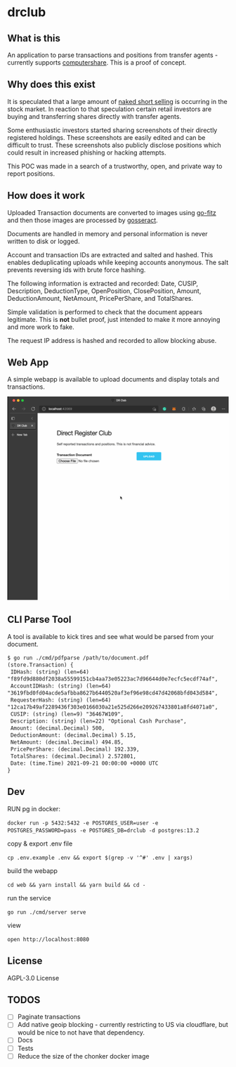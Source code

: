 # drclub

## What is this

An application to parse transactions and positions from transfer agents -
currently supports [computershare][computershare]. This is a proof of concept.

## Why does this exist

It is speculated that a large amount of [naked short selling][nakedshortselling]
is occurring in the stock market. In reaction to that speculation certain retail
investors are buying and transferring shares directly with transfer agents.

Some enthusiastic investors started sharing screenshots of their directly
registered holdings. These screenshots are easily edited and can be difficult to
trust. These screenshots also publicly disclose positions which could result in
increased phishing or hacking attempts.

This POC was made in a search of a trustworthy, open, and private way to report
positions.

## How does it work

Uploaded Transaction documents are converted to images using [go-fitz][go-fitz]
and then those images are processed by [gosseract][gosseract].

Documents are handled in memory and personal information is never written to
disk or logged.

Account and transaction IDs are extracted and salted and hashed. This enables
deduplicating uploads while keeping accounts anonymous. The salt prevents
reversing ids with brute force hashing.

The following information is extracted and recorded: Date, CUSIP, Description,
DeductionType, OpenPosition, ClosePosition, Amount, DeductionAmount, NetAmount,
PricePerShare, and TotalShares.

Simple validation is performed to check that the document appears legitimate.
This is **not** bullet proof, just intended to make it more annoying and more
work to fake.

The request IP address is hashed and recorded to allow blocking abuse.

## Web App

A simple webapp is available to upload documents and display totals and
transactions.

![demo](./docs/demo.gif)

## CLI Parse Tool

A tool is available to kick tires and see what would be parsed from your document.

```console
$ go run ./cmd/pdfparse /path/to/document.pdf
(store.Transaction) {
 IDHash: (string) (len=64) "f89fd9d880df2038a55599151cb4aa73e05223ac7d96644d0e7ecfc5ecdf74af",
 AccountIDHash: (string) (len=64) "3619fbd0fd04acde5afbba8627b6440520af3ef96e98cd47d42068bfd043d584",
 RequesterHash: (string) (len=64) "12ca17b49af2289436f303e0166030a21e525d266e209267433801a8fd4071a0",
 CUSIP: (string) (len=9) "36467W109",
 Description: (string) (len=22) "Optional Cash Purchase",
 Amount: (decimal.Decimal) 500,
 DeductionAmount: (decimal.Decimal) 5.15,
 NetAmount: (decimal.Decimal) 494.85,
 PricePerShare: (decimal.Decimal) 192.339,
 TotalShares: (decimal.Decimal) 2.572801,
 Date: (time.Time) 2021-09-21 00:00:00 +0000 UTC
}
```

## Dev

RUN pg in docker:

`docker run -p 5432:5432 -e POSTGRES_USER=user -e POSTGRES_PASSWORD=pass -e POSTGRES_DB=drclub -d postgres:13.2`

copy & export .env file

`cp .env.example .env && export $(grep -v '^#' .env | xargs)`

build the webapp

`cd web && yarn install && yarn build && cd -`

run the service

`go run ./cmd/server serve`

view

`open http://localhost:8080`

## License

AGPL-3.0 License

## TODOS

- [ ] Paginate transactions
- [ ] Add native geoip blocking - currently restricting to US via cloudflare,
      but would be nice to not have that dependency.
- [ ] Docs
- [ ] Tests
- [ ] Reduce the size of the chonker docker image

[computershare]: https://www.computershare.com/us
[nakedshortselling]: https://en.wikipedia.org/wiki/Naked_short_selling
[gosseract]: https://github.com/otiai10/gosseract
[go-fitz]: https://github.com/karmdip-mi/go-fitz
